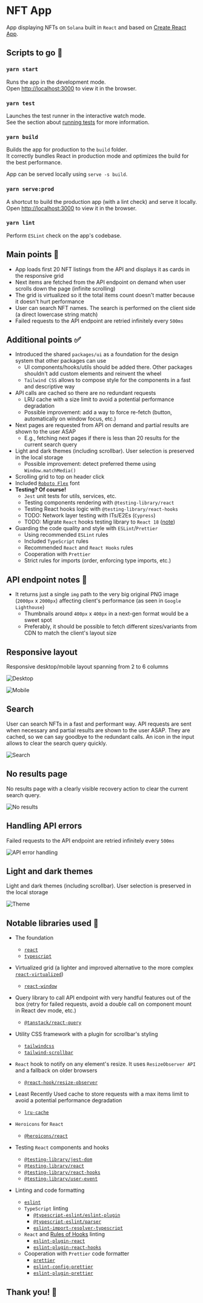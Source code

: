# NFT App

App displaying NFTs on `Solana` built in `React` and based on [Create React App](https://github.com/facebook/create-react-app).

## Scripts to go :rocket:

### `yarn start`

Runs the app in the development mode.\
Open [http://localhost:3000](http://localhost:3000) to view it in the browser.

### `yarn test`

Launches the test runner in the interactive watch mode.\
See the section about [running tests](https://facebook.github.io/create-react-app/docs/running-tests) for more information.

### `yarn build`

Builds the app for production to the `build` folder.\
It correctly bundles React in production mode and optimizes the build for the best performance.

App can be served locally using `serve -s build`.

### `yarn serve:prod`

A shortcut to build the production app (with a lint check) and serve it locally.\
Open [http://localhost:3000](http://localhost:3000) to view it in the browser.

### `yarn lint`

Perform `ESLint` check on the app's codebase.

## Main points :tada: 

- App loads first 20 NFT listings from the API and displays it as cards in the responsive grid
- Next items are fetched from the API endpoint on demand when user scrolls down the page (infinite scrolling)
- The grid is virtualized so it the total items count doesn't matter because it doesn't hurt performance
- User can search NFT names. The search is performed on the client side (a direct lowercase string match)
- Failed requests to the API endpoint are retried infinitely every `500ms`

## Additional points :white_check_mark:

- Introduced the shared `packages/ui` as a foundation for the design system that other packages can use
  - UI components/hooks/utils should be added there. Other packages shouldn't add custom elements and reinvent the wheel
  - `Tailwind CSS` allows to compose style for the components in a fast and descriptive way
- API calls are cached so there are no redundant requests
  - LRU cache with a size limit to avoid a potential performance degradation
  - Possible improvement: add a way to force re-fetch (button, automatically on window focus, etc.)
- Next pages are requested from API on demand and partial results are shown to the user ASAP
  - E.g., fetching next pages if there is less than 20 results for the current search query
- Light and dark themes (including scrollbar). User selection is preserved in the local storage
  - Possible improvement: detect preferred theme using `Window.matchMedia()`
- Scrolling grid to top on header click
- Included [`Roboto Flex`](https://fonts.google.com/specimen/Roboto+Flex) font
- **Testing? Of course!**
  - `Jest` unit tests for utils, services, etc.
  - Testing components rendering with `@testing-library/react`
  - Testing React hooks logic with `@testing-library/react-hooks`
  - TODO: Network layer testing with ITs/E2Es (`Cypress`)
  - TODO: Migrate `React` hooks testing library to `React 18` ([note](https://github.com/testing-library/react-hooks-testing-library#a-note-about-react-18-support))
- Guarding the code quality and style with `ESLint`/`Prettier`
  - Using recommended `ESLint` rules
  - Included `TypeScript` rules
  - Recommended `React` and `React Hooks` rules
  - Cooperation with `Prettier`
  - Strict rules for imports (order, enforcing type imports, etc.)

## API endpoint notes :construction:

- It returns just a single `img` path to the very big original PNG image (`2000px` x `2000px`) affecting client's performance (as seen in `Google Lighthouse`)
  - Thumbnails around `400px` x `400px` in a next-gen format would be a sweet spot
  - Preferably, it should be possible to fetch different sizes/variants from CDN to match the client's layout size

## Responsive layout

Responsive desktop/mobile layout spanning from 2 to 6 columns

![Desktop](https://github.com/SebastianCrow/nft/blob/master/readme/desktop.png?raw=true)

![Mobile](https://github.com/SebastianCrow/nft/blob/master/readme/mobile.png?raw=true)

## Search

User can search NFTs in a fast and performant way.
API requests are sent when necessary and partial results are shown to the user ASAP.
They are cached, so we can say goodbye to the redundant calls.
An icon in the input allows to clear the search query quickly.

![Search](https://github.com/SebastianCrow/nft/blob/master/readme/search.png?raw=true)

## No results page

No results page with a clearly visible recovery action to clear the current search query.

![No results](https://github.com/SebastianCrow/nft/blob/master/readme/no-results.png?raw=true)

## Handling API errors

Failed requests to the API endpoint are retried infinitely every `500ms`

![API error handling](https://github.com/SebastianCrow/nft/blob/master/readme/api-error-handling.gif?raw=true)

## Light and dark themes

Light and dark themes (including scrollbar). User selection is preserved in the local storage

![Theme](https://github.com/SebastianCrow/nft/blob/master/readme/theme.gif?raw=true)

## Notable libraries used :handshake:

- The foundation
  - [`react`](https://github.com/facebook/react)
  - [`typescript`](https://github.com/microsoft/TypeScript)

- Virtualized grid (a lighter and improved alternative to the more complex [`react-virtualized`](https://github.com/bvaughn/react-virtualized))
  - [`react-window`](https://github.com/bvaughn/react-window)

- Query library to call API endpoint with very handful features out of the box (retry for failed requests, avoid a double call on component mount in React dev mode, etc.)
  - [`@tanstack/react-query`](https://github.com/TanStack/query)

- Utility CSS framework with a plugin for scrollbar's styling
  - [`tailwindcss`](https://github.com/tailwindlabs/tailwindcss)
  - [`tailwind-scrollbar`](https://github.com/adoxography/tailwind-scrollbar)

- `React` hook to notify on any element's resize. It uses `ResizeObserver API` and a fallback on older browsers
  - [`@react-hook/resize-observer`](https://github.com/ZeeCoder/use-resize-observer)

- Least Recently Used cache to store requests with a max items limit to avoid a potential performance degradation 
  - [`lru-cache`](https://github.com/isaacs/node-lru-cache)

- `Heroicons` for `React`
  - [`@heroicons/react`](https://github.com/tailwindlabs/heroicons)

- Testing `React` components and hooks
  - [`@testing-library/jest-dom`](https://github.com/testing-library/jest-dom)
  - [`@testing-library/react`](https://github.com/testing-library/react-testing-library)
  - [`@testing-library/react-hooks`](https://github.com/testing-library/react-hooks-testing-library)
  - [`@testing-library/user-event`](https://github.com/testing-library/user-event)

- Linting and code formatting
  - [`eslint`](https://github.com/eslint/eslint)
  - `TypeScript` linting
    - [`@typescript-eslint/eslint-plugin`](https://github.com/typescript-eslint/typescript-eslint)
    - [`@typescript-eslint/parser`](https://github.com/typescript-eslint/typescript-eslint)
    - [`eslint-import-resolver-typescript`](https://github.com/import-js/eslint-import-resolver-typescript)
  - `React` and [Rules of Hooks](https://reactjs.org/docs/hooks-rules.html) linting
    - [`eslint-plugin-react`](https://github.com/jsx-eslint/eslint-plugin-react)
    - [`eslint-plugin-react-hooks`](https://github.com/facebook/react/tree/main/packages/eslint-plugin-react-hooks)
  - Cooperation with `Prettier` code formatter
    - [`prettier`](https://github.com/prettier/prettier)
    - [`eslint-config-prettier`](https://github.com/prettier/eslint-config-prettier)
    - [`eslint-plugin-prettier`](https://github.com/prettier/eslint-plugin-prettier)

## Thank you! :wave: